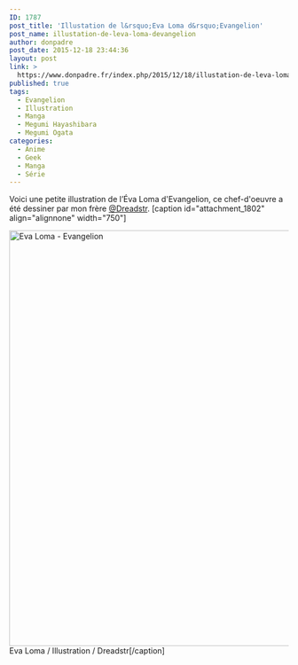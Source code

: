 ```yaml
---
ID: 1787
post_title: 'Illustation de l&rsquo;Eva Loma d&rsquo;Evangelion'
post_name: illustation-de-leva-loma-devangelion
author: donpadre
post_date: 2015-12-18 23:44:36
layout: post
link: >
  https://www.donpadre.fr/index.php/2015/12/18/illustation-de-leva-loma-devangelion/
published: true
tags:
  - Evangelion
  - Illustration
  - Manga
  - Megumi Hayashibara
  - Megumi Ogata
categories:
  - Anime
  - Geek
  - Manga
  - Série
---
```

Voici une petite illustration de l’Éva Loma d'Evangelion, ce chef-d'oeuvre a été dessiner par mon frère [@Dreadstr][1]. <!--more--> [caption id="attachment_1802" align="alignnone" width="750"]

<img class="alignnone size-full wp-image-1802" src="http://www.donpadre.fr/wp-content/uploads/2015/12/Eva-Loma-Evangelion.jpg" alt="Eva Loma - Evangelion" width="750" height="750" /> Eva Loma / Illustration / Dreadstr[/caption]

 [1]: https://www.instagram.com/dreadstrr/